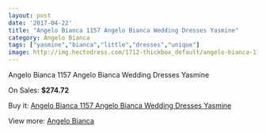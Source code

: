 ```yaml
---
layout: post
date: '2017-04-22'
title: "Angelo Bianca 1157 Angelo Bianca Wedding Dresses Yasmine"
category: Angelo Bianca
tags: ["yasmine","bianca","little","dresses","unique"]
image: http://img.hectodress.com/1712-thickbox_default/angelo-bianca-1157-angelo-bianca-wedding-dresses-yasmine.jpg
---
```

Angelo Bianca 1157 Angelo Bianca Wedding Dresses Yasmine

On Sales: **$274.72**
<a href="https://www.hectodress.com/angelo-bianca/1079-angelo-bianca-1157-angelo-bianca-wedding-dresses-yasmine.html"><amp-img layout="responsive" width="600" height="600" src="//img.hectodress.com/1712-thickbox_default/angelo-bianca-1157-angelo-bianca-wedding-dresses-yasmine.jpg" alt="Angelo Bianca 1157 Angelo Bianca Wedding Dresses Yasmine 0" /></a>

Buy it: [Angelo Bianca 1157 Angelo Bianca Wedding Dresses Yasmine](https://www.hectodress.com/angelo-bianca/1079-angelo-bianca-1157-angelo-bianca-wedding-dresses-yasmine.html "Angelo Bianca 1157 Angelo Bianca Wedding Dresses Yasmine")

View more: [Angelo Bianca](https://www.hectodress.com/14-angelo-bianca "Angelo Bianca")